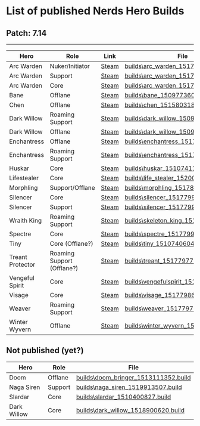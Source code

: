 # List of published Nerds Hero Builds

## Patch: 7.14

---

Hero | Role | Link | File
-- | -- | -- | --
Arc Warden | Nuker/Initiator | [Steam](http://steamcommunity.com/sharedfiles/filedetails/?id=916406164) | [builds\arc_warden_1517796471.build](builds\arc_warden_1517796471.build)
Arc Warden | Support | [Steam](http://steamcommunity.com/sharedfiles/filedetails/?id=814024669) | [builds\arc_warden_1517796629.build](builds\arc_warden_1517796629.build)
Arc Warden | Core | [Steam](http://steamcommunity.com/sharedfiles/filedetails/?id=917504030) | [builds\arc_warden_1517797391.build](builds\arc_warden_1517797391.build)
Bane | Offlane | [Steam](http://steamcommunity.com/sharedfiles/filedetails/?id=1190692799) | [builds\bane_1509773602.build](builds\bane_1509773602.build)
Chen | Offlane | [Steam](http://steamcommunity.com/sharedfiles/filedetails/?id=1288577137) | [builds\chen_1515803189.build](builds\chen_1515803189.build)
Dark Willow | Roaming Support | [Steam](http://steamcommunity.com/sharedfiles/filedetails/?id=1187400450) | [builds\dark_willow_1509497468.build](builds\dark_willow_1509497468.build)
Dark Willow | Offlane | [Steam](http://steamcommunity.com/sharedfiles/filedetails/?id=1190695676) | [builds\dark_willow_1509628818.build](builds\dark_willow_1509628818.build)
Enchantress | Offlane | [Steam](http://steamcommunity.com/sharedfiles/filedetails/?id=704639984) | [builds\enchantress_1517795534.build](builds\enchantress_1517795534.build)
Enchantress | Roaming Support | [Steam](http://steamcommunity.com/sharedfiles/filedetails/?id=782292474) | [builds\enchantress_1517796324.build](builds\enchantress_1517796324.build)
Huskar | Core | [Steam](http://steamcommunity.com/sharedfiles/filedetails/?id=1201608892) | [builds\huskar_1510741181.build](builds\huskar_1510741181.build)
Lifestealer | Core | [Steam](http://steamcommunity.com/sharedfiles/filedetails/?id=1318136390) | [builds\life_stealer_1520015205.build](builds\life_stealer_1520015205.build)
Morphling | Support/Offlane | [Steam](http://steamcommunity.com/sharedfiles/filedetails/?id=916801192) | [builds\morphling_1517800581.build](builds\morphling_1517800581.build)
Silencer | Core | [Steam](http://steamcommunity.com/sharedfiles/filedetails/?id=917140515) | [builds\silencer_1517799768.build](builds\silencer_1517799768.build)
Silencer | Support | [Steam](http://steamcommunity.com/sharedfiles/filedetails/?id=905824211) | [builds\silencer_1517799859.build](builds\silencer_1517799859.build)
Wraith King | Roaming Support | [Steam](http://steamcommunity.com/sharedfiles/filedetails/?id=1319304803) | [builds\skeleton_king_1519942536.build](builds\skeleton_king_1519942536.build)
Spectre | Core | [Steam](http://steamcommunity.com/sharedfiles/filedetails/?id=836049799) | [builds\spectre_1517799392.build](builds\spectre_1517799392.build)
Tiny | Core (Offlane?) | [Steam](http://steamcommunity.com/sharedfiles/filedetails/?id=1201609040) | [builds\tiny_1510740604.build](builds\tiny_1510740604.build)
Treant Protector | Roaming Support (Offlane?) | [Steam](http://steamcommunity.com/sharedfiles/filedetails/?id=917506257) | [builds\treant_1517797778.build](builds\treant_1517797778.build)
Vengeful Spirit | Core | [Steam](http://steamcommunity.com/sharedfiles/filedetails/?id=906051803) | [builds\vengefulspirit_1517800254.build](builds\vengefulspirit_1517800254.build)
Visage | Core | [Steam](http://steamcommunity.com/sharedfiles/filedetails/?id=836044023) | [builds\visage_1517798650.build](builds\visage_1517798650.build)
Weaver | Roaming Support | [Steam](http://steamcommunity.com/sharedfiles/filedetails/?id=814033002) | [builds\weaver_1517797555.build](builds\weaver_1517797555.build)
Winter Wyvern | Offlane | [Steam](http://steamcommunity.com/sharedfiles/filedetails/?id=1201608995) | [builds\winter_wyvern_1510588707.build](builds\winter_wyvern_1510588707.build)

## Not published (yet?)

Hero | Role | File
-- | -- | --
Doom | Offlane | [builds\doom_bringer_1513111352.build](builds\doom_bringer_1513111352.build)
Naga Siren | Support | [builds\naga_siren_1519913507.build](builds\naga_siren_1519913507.build)
Slardar | Core | [builds\slardar_1510400827.build](builds\slardar_1510400827.build)
Dark Willow | Core | [builds\dark_willow_1518900620.build](builds\dark_willow_1518900620.build)
